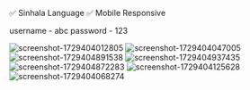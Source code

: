 ✅ Sinhala Language
✅ Mobile Responsive

username - abc
password - 123

![screenshot-1729404012805](https://github.com/user-attachments/assets/03631114-7337-4410-88a6-56788139aaad)
![screenshot-1729404047005](https://github.com/user-attachments/assets/79d28ee3-0022-414c-aeef-b28ec0f9ec19)
![screenshot-1729404891538](https://github.com/user-attachments/assets/9d1a171f-747e-48bc-ab9d-41473d8781ab)
![screenshot-1729404937435](https://github.com/user-attachments/assets/26f937e7-6f99-476b-ba95-4ecd3558c3a4)
![screenshot-1729404872283](https://github.com/user-attachments/assets/53e8e6d9-5c4b-4da1-9a5a-5f66137c1d80)
![screenshot-1729404125628](https://github.com/user-attachments/assets/5fb96a6d-ee2b-4270-8589-75b27c9be139)
![screenshot-1729404068274](https://github.com/user-attachments/assets/9b041e03-0744-43f4-a67d-4a22dac7f104)



